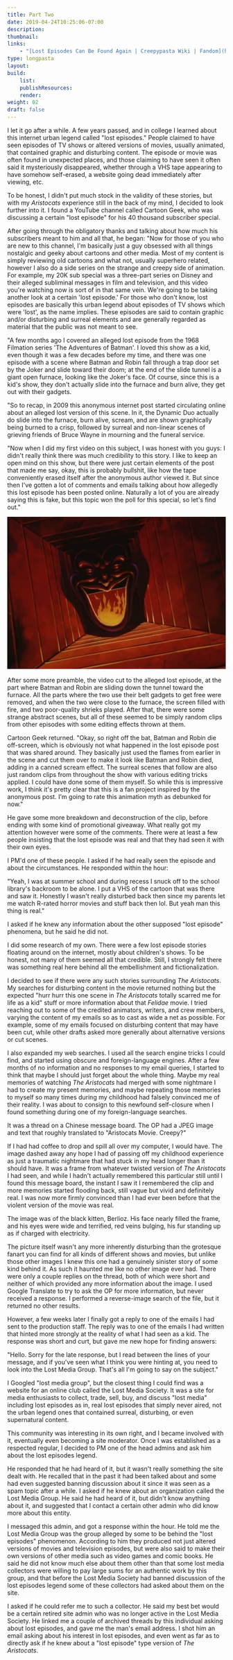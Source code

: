 ```yaml
---
title: Part Two
date: 2019-04-24T10:25:06-07:00
description:
thumbnail:
links:
    - "[Lost Episodes Can Be Found Again | Creepypasta Wiki | Fandom](https://creepypasta.fandom.com/wiki/Lost_Episodes_Can_Be_Found_Again)"
type: longpasta
layout:
build:
    list:
    publishResources:
    render:
weight: 02
draft: false
---
```


<section>

I let it go after a while. A few years passed, and in college I learned about this internet urban legend called "lost episodes." People claimed to have seen episodes of TV shows or altered versions of movies, usually animated, that contained graphic and disturbing content. The episode or movie was often found in unexpected places, and those claiming to have seen it often said it mysteriously disappeared, whether through a VHS tape appearing to have somehow self-erased, a website going dead immediately after viewing, etc.

To be honest, I didn't put much stock in the validity of these stories, but with my *Aristocats* experience still in the back of my mind, I decided to look further into it. I found a YouTube channel called Cartoon Geek, who was discussing a certain "lost episode" for his 40 thousand subscriber special.

After going through the obligatory thanks and talking about how much his subscribers meant to him and all that, he began: "Now for those of you who are new to this channel, I'm basically just a guy obsessed with all things nostalgic and geeky about cartoons and other media. Most of my content is simply reviewing old cartoons and what not, usually superhero related, however I also do a side series on the strange and creepy side of animation. For example, my 20K sub special was a three-part series on Disney and their alleged subliminal messages in film and television, and this video you're watching now is sort of in that same vein. We're going to be taking another look at a certain 'lost episode.' For those who don't know, lost episodes are basically this urban legend about episodes of TV shows which were 'lost', as the name implies. These episodes are said to contain graphic and/or disturbing and surreal elements and are generally regarded as material that the public was not meant to see.

"A few months ago I covered an alleged lost episode from the 1968 Filmation series 'The Adventures of Batman'. I loved this show as a kid, even though it was a few decades before my time, and there was one episode with a scene where Batman and Robin fall through a trap door set by the Joker and slide toward their doom; at the end of the slide tunnel is a giant open furnace, looking like the Joker's face. Of course, since this is a kid's show, they don't actually slide into the furnace and burn alive, they get out with their gadgets.

"So to recap, in 2009 this anonymous internet post started circulating online about an alleged lost version of this scene. In it, the Dynamic Duo actually do slide into the furnace, burn alive, scream, and are shown graphically being burned to a crisp, followed by surreal and non-linear scenes of grieving friends of Bruce Wayne in mourning and the funeral service.

"Now when I did my first video on this subject, I was honest with you guys: I didn't really think there was much credibility to this story. I like to keep an open mind on this show, but there were just certain elements of the post that made me say, okay, this is probably bullshit, like how the tape conveniently erased itself after the anonymous author viewed it. But since then I've gotten a lot of comments and emails talking about how allegedly this lost episode has been posted online. Naturally a lot of you are already saying this is fake, but this topic won the poll for this special, so let's find out."

![Filmation furnace](Filmation_furnace.png)

After some more preamble, the video cut to the alleged lost episode, at the part where Batman and Robin are sliding down the tunnel toward the furnace. All the parts where the two use their belt gadgets to get free were removed, and when the two were close to the furnace, the screen filled with fire, and two poor-quality shrieks played. After that, there were some strange abstract scenes, but all of these seemed to be simply random clips from other episodes with some editing effects thrown at them.

Cartoon Geek returned. "Okay, so right off the bat, Batman and Robin die off-screen, which is obviously not what happened in the lost episode post that was shared around. They basically just used the flames from earlier in the scene and cut them over to make it look like Batman and Robin died, adding in a canned scream effect. The surreal scenes that follow are also just random clips from throughout the show with various editing tricks applied. I could have done some of them myself. So while this is impressive work, I think it's pretty clear that this is a fan project inspired by the anonymous post. I'm going to rate this animation myth as debunked for now."

He gave some more breakdown and deconstruction of the clip, before ending with some kind of promotional giveaway. What really got my attention however were some of the comments. There were at least a few people insisting that the lost episode was real and that they had seen it with their own eyes.

I PM'd one of these people. I asked if he had really seen the episode and about the circumstances. He responded within the hour:

"Yeah, I was at summer school and during recess I snuck off to the school library's backroom to be alone. I put a VHS of the cartoon that was there and saw it. Honestly I wasn't really disturbed back then since my parents let me watch R-rated horror movies and stuff back then lol. But yeah man this thing is real."

I asked if he knew any information about the other supposed "lost episode" phenomena, but he said he did not.

I did some research of my own. There were a few lost episode stories floating around on the internet, mostly about children's shows. To be honest, not many of them seemed all that credible. Still, I strongly felt there was something real here behind all the embellishment and fictionalization.

I decided to see if there were any such stories surrounding *The Aristocats*. My searches for disturbing content in the movie returned nothing but the expected "hurr hurr this one scene in *The Aristocats* totally scarred me for life as a kid" stuff or more information about that *Felidae* movie. I tried reaching out to some of the credited animators, writers, and crew members, varying the content of my emails so as to cast as wide a net as possible. For example, some of my emails focused on disturbing content that may have been cut, while other drafts asked more generally about alternative versions or cut scenes.

I also expanded my web searches. I used all the search engine tricks I could find, and started using obscure and foreign-language engines. After a few months of no information and no responses to my email queries, I started to think that maybe I should just forget about the whole thing. Maybe my real memories of watching *The Aristocats* had merged with some nightmare I had to create my present memories, and maybe repeating those memories to myself so many times during my childhood had falsely convinced me of their reality. I was about to consign to this newfound self-closure when I found something during one of my foreign-language searches.

It was a thread on a Chinese message board. The OP had a JPEG image and text that roughly translated to "Aristocats Movie. Creepy?"

If I had had coffee to drop and spill all over my computer, I would have. The image dashed away any hope I had of passing off my childhood experience as just a traumatic nightmare that had stuck in my head longer than it should have. It was a frame from whatever twisted version of *The Aristocats* I had seen, and while I hadn't actually remembered this particular still until I found this message board, the instant I saw it I remembered the clip and more memories started flooding back, still vague but vivid and definitely real. I was now more firmly convinced than I had ever been before that the violent version of the movie was real.

The image was of the black kitten, Berlioz. His face nearly filled the frame, and his eyes were wide and terrified, red veins bulging, his fur standing up as if charged with electricity.

The picture itself wasn't any more inherently disturbing than the grotesque fanart you can find for all kinds of different shows and movies, but unlike those other images I knew this one had a genuinely sinister story of some kind behind it. As such it haunted me like no other image ever had. There were only a couple replies on the thread, both of which were short and neither of which provided any more information about the image. I used Google Translate to try to ask the OP for more information, but never received a response. I performed a reverse-image search of the file, but it returned no other results.

However, a few weeks later I finally got a reply to one of the emails I had sent to the production staff. The reply was to one of the emails I had written that hinted more strongly at the reality of what I had seen as a kid. The response was short and curt, but gave me new hope for finding answers:

"Hello. Sorry for the late response, but I read between the lines of your message, and if you've seen what I think you were hinting at, you need to look into the Lost Media Group. That's all I'm going to say on the subject."

I Googled "lost media group", but the closest thing I could find was a website for an online club called the Lost Media Society. It was a site for media enthusiasts to collect, trade, sell, buy, and discuss "lost media" including lost episodes as in, real lost episodes that simply never aired, not the urban legend ones that contained surreal, disturbing, or even supernatural content.

This community was interesting in its own right, and I became involved with it, eventually even becoming a site moderator. Once I was established as a respected regular, I decided to PM one of the head admins and ask him about the lost episodes legend.

He responded that he had heard of it, but it wasn't really something the site dealt with. He recalled that in the past it had been talked about and some had even suggested banning discussion about it since it was seen as a spam topic after a while. I asked if he knew about an organization called the Lost Media Group. He said he had heard of it, but didn't know anything about it, and suggested that I contact a certain other admin who did know more about this entity.

I messaged this admin, and got a response within the hour. He told me the Lost Media Group was the group alleged by some to be behind the "lost episodes" phenomenon. According to him they produced not just altered versions of movies and television episodes, but were also said to make their own versions of other media such as video games and comic books. He said he did not know much else about them other than that some lost media collectors were willing to pay large sums for an authentic work by this group, and that before the Lost Media Society had banned discussion of the lost episodes legend some of these collectors had asked about them on the site.

I asked if he could refer me to such a collector. He said my best bet would be a certain retired site admin who was no longer active in the Lost Media Society. He linked me a couple of archived threads by this individual asking about lost episodes, and gave me the man's email address. I shot him an email asking about his interest in lost episodes, and even went as far as to directly ask if he knew about a "lost episode" type version of *The Aristocats*.

</section>
